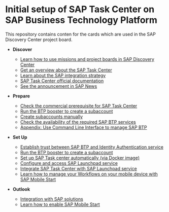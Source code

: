 # Initial setup of SAP Task Center on SAP Business Technology Platform

This repository contains conten for the cards which are used in the SAP Discovery Center project board.

- **Discover**

   - [Learn how to use missions and project boards in SAP Discovery Center](learn-how-missions-and-project-boards-in-dc.md)
   - [Get an overview about the SAP Task Center](get-an-overview-about-sap-task-center.md)
   - [Learn about the SAP integration strategy](sap-integration-startegy.md)
   - [SAP Task Center official documentation](sap-task-center-documentation.md)
   - [See the announcement in SAP News](sap-task-center-documentation.md)

- **Prepare**

    - [Check the commercial prerequisite for SAP Task Center](check-commercial-prereq-for-sap-task-center.md)
    - [Run the BTP booster to create a subaccount](run-booster-to-create-subaccount.md)
    - [Create subaccounts manually](create-subaccount-manually.md)
    - [Check the availability of the required SAP BTP services](create-subaccount-manually.md)
    - [Appendix: Use Command Line Interface to manage SAP BTP](btp_cli.md)

- **Set Up**

    - [Establish trust between SAP BTP and Identity Authentication service](trust-setup-with-btp.md)
    - [Run the BTP booster to create a subaccount](set-up-sap-task-center-automatically.md)
    - [Set up SAP Task center automatically (via Docker image)](https://github.com/SAP-samples/btp-setup-automator/blob/main/usecases/released/discoverycenter/3774-taskcenter/README.md)
    - [Configure and access SAP Launchpad service](config-lp-service.md)
    - [Integrate SAP Task Center with SAP Launchpad service](integrate-sap-task-center-with-sap-lp-service.md)
    - [Learn how to manage your Workflows on your mobile device with SAP Mobile Start](integrate-task-center-with-mobile-start.md)

- **Outlook**

    - [Integration with SAP solutions](integration-with-sap-solutions.md)
    - [Learn how to enable SAP Mobile Start](How-to-enable-mobile-start.md)
      
